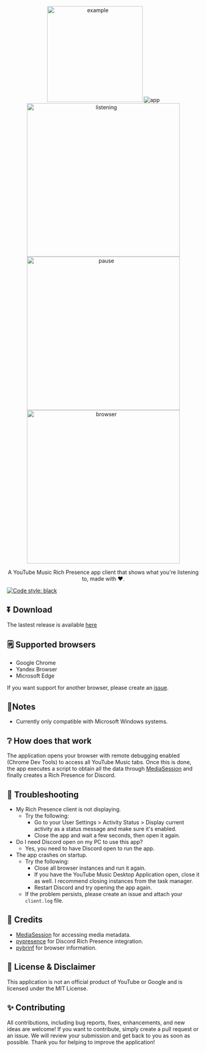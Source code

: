 <p align="center">
<img src="https://github.com/manucabral/YoutubeMusicRPC/blob/main/assets/logo.png?raw=true" width="250" title="example">
<img src="https://github.com/manucabral/YoutubeMusicRPC/blob/main/assets/app.png?raw=true" title="app">
<img src="https://github.com/manucabral/YoutubeMusicRPC/blob/main/assets/listening.png?raw=true" width="400" title="listening">
<img src="https://github.com/manucabral/YouTubeMusicRPC/blob/main/assets/pause.png?raw=true" width="400" title="pause">
<img src="https://github.com/manucabral/YouTubeMusicRPC/blob/main/assets/browser.png?raw=true" width="400" title="browser">
</p>

<p align="center">
A YouTube Music Rich Presence app client that shows what you're listening to, made with ❤️.
</p>

[![Code style: black](https://img.shields.io/badge/code%20style-black-000000.svg)](https://github.com/psf/black)

## ⏬ Download
The lastest release is available [here](https://github.com/manucabral/YoutubeMusicRPC/releases)

## 🗒️ Supported browsers
- Google Chrome
- Yandex Browser
- Microsoft Edge

If you want support for another browser, please create an [issue](https://github.com/manucabral/YoutubeMusicRPC/issues).

## 📝Notes
- Currently only compatible with Microsoft Windows systems.

## :grey_question: How does that work
The application opens your browser with remote debugging enabled (Chrome Dev Tools) to access all YouTube Music tabs. Once this is done, the app executes a script to obtain all the data through [MediaSession](https://developer.mozilla.org/en-US/docs/Web/API/MediaSession) and finally creates a Rich Presence for Discord.

## 🔨 Troubleshooting
- My Rich Presence client is not displaying.
  - Try the following:
    - Go to your User Settings > Activity Status > Display current activity as a status message and make sure it's enabled.
    - Close the app and wait a few seconds, then open it again.
- Do I need Discord open on my PC to use this app?
  - Yes, you need to have Discord open to run the app.
- The app crashes on startup.
  - Try the following:
    - Close all browser instances and run it again.
    - If you have the YouTube Music Desktop Application open, close it as well. I recommend closing instances from the task manager.
    - Restart Discord and try opening the app again.
  - If the problem persists, please create an issue and attach your `client.log` file.

     
## 🙌 Credits
- [MediaSession](https://developer.mozilla.org/en-US/docs/Web/API/MediaSession) for accessing media metadata.
- [pypresence](https://github.com/qwertyquerty/pypresence) for Discord Rich Presence integration.
- [pybrinf](https://github.com/manucabral/pybrinf) for browser information.

## 📜 License & Disclaimer
This application is not an official product of YouTube or Google and is licensed under the MIT License.

## ✨ Contributing
All contributions, including bug reports, fixes, enhancements, and new ideas are welcome!
If you want to contribute, simply create a pull request or an issue. We will review your submission and get back to you as soon as possible.
Thank you for helping to improve the application!

